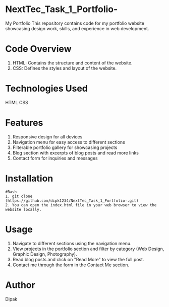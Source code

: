 # NextTec_Task_1_Portfolio-
   My Portfolio
   This repository contains code for my portfolio website showcasing design work, skills, and experience in web development.

# Code Overview 
   1. HTML: Contains the structure and content of the website.
   2. CSS: Defines the styles and layout of the website.
# Technologies Used 
HTML 
CSS

# Features 
 1. Responsive design for all devices
 2. Navigation menu for easy access to different sections
 3. Filterable portfolio gallery for showcasing projects
 4. Blog section with excerpts of blog posts and read more links
 5. Contact form for inquiries and messages

# Installation 
    #Bash
    1. git clone (https://github.com/dipk1234/NextTec_Task_1_Portfolio-.git)
    2. You can open the index.html file in your web browser to view the website locally.
# Usage 

   1. Navigate to different sections using the navigation menu.
   2. View projects in the portfolio section and filter by category (Web Design, Graphic Design, Photography).
   3. Read blog posts and click on "Read More" to view the full post.
   4. Contact me through the form in the Contact Me section.

# Author 
Dipak
